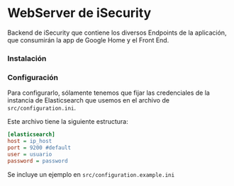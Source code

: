 # WebServer de iSecurity

Backend de iSecurity que contiene los diversos Endpoints de la aplicación, que consumirán la app de Google Home y el Front End.

### Instalación

### Configuración

Para configurarlo, sólamente tenemos que fijar las credenciales de la instancia de Elasticsearch que usemos en el archivo de `src/configuration.ini`.

Este archivo tiene la siguiente estructura:
```ini
[elasticsearch]
host = ip_host
port = 9200 #default
user = usuario
password = password
```

Se incluye un ejemplo en `src/configuration.example.ini`